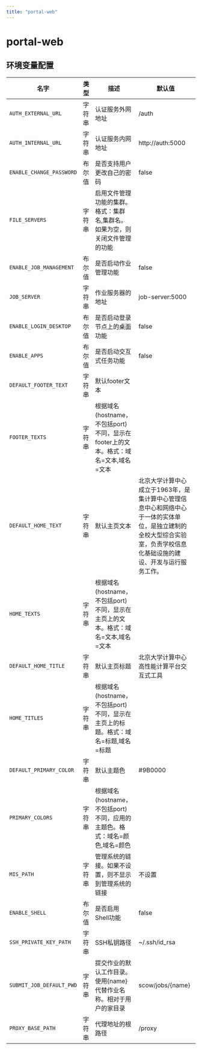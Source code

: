 ```yaml
---
title: "portal-web"
---
```


# portal-web

## 环境变量配置



<!-- ENV TABLE START -->

| 名字 | 类型 | 描述 | 默认值 |
| -- | -- | -- | -- |
|`AUTH_EXTERNAL_URL`|字符串|认证服务外网地址|/auth|
|`AUTH_INTERNAL_URL`|字符串|认证服务内网地址|http://auth:5000|
|`ENABLE_CHANGE_PASSWORD`|布尔值|是否支持用户更改自己的密码|false|
|`FILE_SERVERS`|字符串|启用文件管理功能的集群。格式：集群名,集群名。如果为空，则关闭文件管理的功能||
|`ENABLE_JOB_MANAGEMENT`|布尔值|是否启动作业管理功能|false|
|`JOB_SERVER`|字符串|作业服务器的地址|job-server:5000|
|`ENABLE_LOGIN_DESKTOP`|布尔值|是否启动登录节点上的桌面功能|false|
|`ENABLE_APPS`|布尔值|是否启动交互式任务功能|false|
|`DEFAULT_FOOTER_TEXT`|字符串|默认footer文本||
|`FOOTER_TEXTS`|字符串|根据域名(hostname，不包括port)不同，显示在footer上的文本。格式：域名=文本,域名=文本||
|`DEFAULT_HOME_TEXT`|字符串|默认主页文本|北京大学计算中心成立于1963年，是集计算中心管理信息中心和网络中心于一体的实体单位，是独立建制的全校大型综合实验室，负责学校信息化基础设施的建设、开发与运行服务工作。|
|`HOME_TEXTS`|字符串|根据域名(hostname，不包括port)不同，显示在主页上的文本。格式：域名=文本,域名=文本||
|`DEFAULT_HOME_TITLE`|字符串|默认主页标题|北京大学计算中心高性能计算平台交互式工具|
|`HOME_TITLES`|字符串|根据域名(hostname，不包括port)不同，显示在主页上的标题。格式：域名=标题,域名=标题||
|`DEFAULT_PRIMARY_COLOR`|字符串|默认主题色|#9B0000|
|`PRIMARY_COLORS`|字符串|根据域名(hostname，不包括port)不同，应用的主题色。格式：域名=颜色,域名=颜色||
|`MIS_PATH`|字符串|管理系统的链接。如果不设置，则不显示到管理系统的链接|不设置|
|`ENABLE_SHELL`|布尔值|是否启用Shell功能|false|
|`SSH_PRIVATE_KEY_PATH`|字符串|SSH私钥路径|~/.ssh/id_rsa|
|`SUBMIT_JOB_DEFAULT_PWD`|字符串|提交作业的默认工作目录。使用{name}代替作业名称。相对于用户的家目录|scow/jobs/{name}|
|`PROXY_BASE_PATH`|字符串|代理地址的根路径|/proxy|

<!-- ENV TABLE END -->


